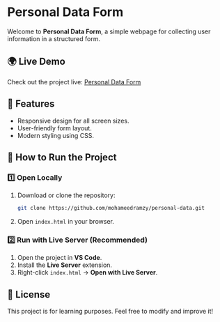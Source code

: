 # Personal Data Form

Welcome to **Personal Data Form**, a simple webpage for collecting user information in a structured form.

## 🌍 Live Demo
Check out the project live: [Personal Data Form](https://personal-data-ochre.vercel.app/)

## 📌 Features
- Responsive design for all screen sizes.
- User-friendly form layout.
- Modern styling using CSS.

## 🚀 How to Run the Project
### 1️⃣ Open Locally
1. Download or clone the repository:
   ```sh
   git clone https://github.com/mohameedramzy/personal-data.git
   ```
2. Open `index.html` in your browser.

### 2️⃣ Run with Live Server (Recommended)
1. Open the project in **VS Code**.
2. Install the **Live Server** extension.
3. Right-click `index.html` → **Open with Live Server**.

## 📄 License
This project is for learning purposes. Feel free to modify and improve it!
